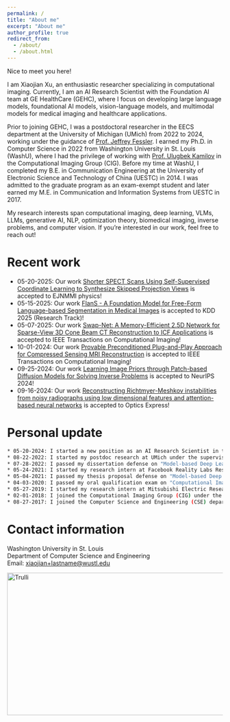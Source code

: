 ```yaml
---
permalink: /
title: "About me"
excerpt: "About me"
author_profile: true
redirect_from: 
  - /about/
  - /about.html
---
```


Nice to meet you here!

I am Xiaojian Xu, an enthusiastic researcher specializing in computational imaging. Currently, I am an AI Research Scientist with the Foundation AI team at GE HealthCare (GEHC), where I focus on developing large language models, foundational AI models, vision-language models, and multimodal models for medical imaging and healthcare applications.

Prior to joining GEHC, I was a postdoctoral researcher in the EECS department at the University of Michigan (UMich) from 2022 to 2024, working under the guidance of [Prof. Jeffrey Fessler]( https://web.eecs.umich.edu/~fessler/). I earned my Ph.D. in Computer Science in 2022 from Washington University in St. Louis (WashU), where I had the privilege of working with [Prof. Ulugbek Kamilov](https://engineering.wustl.edu/faculty/Ulugbek-Kamilov.html) in the Computational Imaging Group (CIG). Before my time at WashU, I completed my B.E. in Communication Engineering at the University of Electronic Science and Technology of China (UESTC) in 2014. I was admitted to the graduate program as an exam-exempt student and later earned my M.E. in Communication and Information Systems from UESTC in 2017.

My research interests span computational imaging, deep learning, VLMs, LLMs, generative AI, NLP, optimization theory, biomedical imaging, inverse problems, and computer vision. If you’re interested in our work, feel free to reach out!


Recent work
======
* 05-20-2025: Our work [Shorter SPECT Scans Using Self-Supervised Coordinate Learning to Synthesize Skipped Projection Views](https://pubmed.ncbi.nlm.nih.gov/40392417/) is accepted to EJNMMI physics!
* 05-15-2025: Our work [FlanS - A Foundation Model for Free-Form Language-based Segmentation in Medical Images](https://openreview.net/forum?id=Db2l63PiKb&referrer=%5BAuthor%20Console%5D(%2Fgroup%3Fid%3DKDD.org%2F2025%2FResearch_Track_February%2FAuthors%23your-submissions)) is accepted to KDD 2025 (Research Track)!
* 05-07-2025: Our work [Swap-Net: A Memory-Efficient 2.5D Network for Sparse-View 3D Cone Beam CT Reconstruction to ICF Applications](https://arxiv.org/abs/2410.10836) is accepted to IEEE Transactions on Computational Imaging!
* 10-01-2024: Our work [Provable Preconditioned Plug-and-Play Approach for Compressed Sensing MRI Reconstruction](https://ieeexplore.ieee.org/stamp/stamp.jsp?arnumber=10711213) is accepted to IEEE Transactions on Computational Imaging! 
* 09-25-2024: Our work [Learning Image Priors through Patch-based Diffusion Models for Solving Inverse Problems](https://openreview.net/pdf/5c1849cec489253b53dd5ced49cd88613b54d884.pdf) is accepted to NeurIPS 2024!
* 09-16-2024: Our work [Reconstructing Richtmyer-Meshkov instabilities from noisy radiographs using low dimensional features and attention-based neural networks](https://opg.optica.org/oe/fulltext.cfm?uri=oe-32-24-43366&id=563438) is accepted to Optics Express! 
 



Personal update
======
```bash
* 05-20-2024: I started a new position as an AI Research Scientist in the Foundation AI Team at GE HealthCare (GEHC).
* 08-22-2022: I started my postdoc research at UMich under the supervision of Prof. Jeffrey Fessler.
* 07-28-2022: I passed my dissertation defense on "Model-based Deep Learning for Computational Imaging".
* 05-24-2021: I started my research intern at Facebook Reality Labs Research (FRL).
* 05-04-2021: I passed my thesis proposal defense on "Model-based Deep Learning for Computational Imaging".
* 04-03-2020: I passed my oral qualification exam on "Computational Imaging: Leverage the Power of Deep Learning".
* 05-27-2019: I started my research intern at Mitsubishi Electric Research Laboratory (MERL).
* 02-01-2018: I joined the Computational Imaging Group (CIG) under the supervision of Prof. Ulugbek Kamilov.
* 08-27-2017: I joined the Computer Science and Engineering (CSE) department at WashU.
```

Contact information
======
Washington University in St. Louis <br>
Department of Computer Science and Engineering <br>
Email: xiaojian+lastname@wustl.edu

<a>
<img src="/images/bridge.jpeg" alt="Trulli" width="700" height="333">
</a>


<body> 
<p style="text-align:left">
<script type="text/javascript" id="clustrmaps" src="//cdn.clustrmaps.com/map_v2.js?cl=ffffff&w=70&t=n&d=gJFHiN0kuh2VoYoh3GoQCltCfsr03nsanhtTVTdVs0M&co=ffffff&ct=ffffff&cmn=ffffff&cmo=ffffff"></script>
 </p>
</body>










<!---

* 12-02-2024: The first [3D MRI Foundation Model](https://www.gehealthcare.com/insights/article/ge-healthcare-unveils-research-on-advanced-3d-mri-foundation-model?srsltid=AfmBOoo3shueJoPpdyxCaj9x0MvGnPR7qsrL_lLa5JX3nwjqo02xkwlZ) developed by our Foundation AI Team at GEHC is announced!


Recent work
======

```bash
* 12-02-2024: The first [3D MRI Foundation Model](https://www.gehealthcare.com/insights/article/ge-healthcare-unveils-research-on-advanced-3d-mri-foundation-model?srsltid=AfmBOoo3shueJoPpdyxCaj9x0MvGnPR7qsrL_lLa5JX3nwjqo02xkwlZ) developed by our Foundation AI Team at GEHC is announced!
* 10-02-2024: Our work [Segment as You Wish -- Free-Form Language-Based Segmentation for Medical Images](https://arxiv.org/abs/2410.12831) is online now!
* 09-29-2024: Our work [Swap-Net: A Memory-Efficient 2.5 D Network for Sparse-View 3D Cone Beam CT Reconstruction](https://arxiv.org/abs/2410.10836) is online now!
* 09-25-2024: Our work [Learning Image Priors through Patch-based Diffusion Models for Solving Inverse Problems](https://openreview.net/forum?id=HGnxhHz6ss&referrer=%5Bthe%20profile%20of%20Bowen%20Song%5D(%2Fprofile%3Fid%3D~Bowen_Song3)) is accepted by NeurIPS 2024!
* 09-16-2024: Our work [Reconstructing Richtmyer-Meshkov instabilities from noisy radiographs using low dimensional features and attention-based neural networks](https://opg.optica.org/oe/fulltext.cfm?uri=oe-32-24-43366&id=563438) is accepted by Optics Express! 
```

<h2>I am currently on the job market.</h2>
Quick link
======
[My PhD defense slides](https://xuxiaojian.github.io/files/defense.pdf)
Department of Electrical Engineering and Computer Science (EECS) <br>
University of Michigan, Ann Arbor MI, 48109, USA <br>
--->


<!--- 
Before I came to WashU, I got my B.Eng. degree from University of Electronic Science and Technology of China (UESTC) in 2014 and then was recommend as an exam-free student to the graduate school of UESTC and later got my M.S. degree there in 2017. Back then, I majored in communication and information engineering and did most of my research in wireless and computer network engineering. It was a very helpful and interesting journey and I always appreciate what I have learned in that field. Besides, UESTC is located in Chengdu, a city full of good food. I enjoied my seven years there a lot!
I am always attracted by the beauty of mathematical analysis and I feel so lucky to be able to join the CIG group after I came to WashU. CIG is a pretty cool place and I learned a lot here from my advisor and groupmates. My research of interests includes computational imaging, optimization theory,computer vision and machine learning. Feel free to follow us if you think our research is interesting!
--->

<!--- 
Xiaojian Xu received the B.Eng. degree in communication and information engineering in 2014, and the M,S. degree in communication and information system in 2017 from University of Electronic Science and Technology of China, Chengdu, China. She is currently working toward the Ph.D. degree with the Computational Imaging Group in Washington University in St. Louis, St. Louis, MO, USA. Her research interests include computational imaging, machine learning, deep learning, and optimization. 

Nice to meet you here!
I am Xiaojian Xu, a junior but passionate researcher working on computational imaging! I am currently a postdoc student in the EECS department working with [Prof. Jeffery Fessler]( https://web.eecs.umich.edu/~fessler/) at University of Michigan.

Here is a brief introduction about my background: I got my PhD degree in Computer Science from Washington University in St. Louis (WashU) in 2022, where I had the fortune to work with [Prof. Ulugbek Kamilov](https://engineering.wustl.edu/faculty/Ulugbek-Kamilov.html) in the Computational Imaging Group (CIG). Before I came to WashU, I got my B.Eng. degree in Communication and Information Engineering from University of Electronic Science and Technology of China (UESTC) in 2014 and then was recommend as an exam-free student to the graduate school and got my M.S. degree in Communication and Information Systems there in 2017. 

My research interests include computational imaging, inverse problems, optimization theory, computer vision and deep learning. Please feel free to contact me if you are interested in our research or would like to have a casual chat! 

--->

